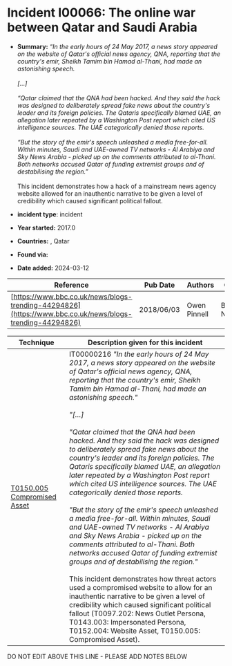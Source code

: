 # Incident I00066: The online war between Qatar and Saudi Arabia

* **Summary:** <I>“In the early hours of 24 May 2017, a news story appeared on the website of Qatar's official news agency, QNA, reporting that the country's emir, Sheikh Tamim bin Hamad al-Thani, had made an astonishing speech.<br><br> […]<br><br> “Qatar claimed that the QNA had been hacked. And they said the hack was designed to deliberately spread fake news about the country's leader and its foreign policies. The Qataris specifically blamed UAE, an allegation later repeated by a Washington Post report which cited US intelligence sources. The UAE categorically denied those reports.<br><br> “But the story of the emir's speech unleashed a media free-for-all. Within minutes, Saudi and UAE-owned TV networks - Al Arabiya and Sky News Arabia - picked up on the comments attributed to al-Thani. Both networks accused Qatar of funding extremist groups and of destabilising the region.”</i><br><br> This incident demonstrates how a hack of a mainstream news agency website allowed for an inauthentic narrative to be given a level of credibility which caused significant political fallout.

* **incident type**: incident

* **Year started:** 2017.0

* **Countries:**  , Qatar

* **Found via:** 

* **Date added:** 2024-03-12


| Reference | Pub Date | Authors | Org | Archive |
| --------- | -------- | ------- | --- | ------- |
| [https://www.bbc.co.uk/news/blogs-trending-44294826](https://www.bbc.co.uk/news/blogs-trending-44294826) | 2018/06/03 | Owen Pinnell | BBC News | [https://web.archive.org/web/20180605001510/https://www.bbc.com/news/blogs-trending-44294826](https://web.archive.org/web/20180605001510/https://www.bbc.com/news/blogs-trending-44294826) |

 

| Technique | Description given for this incident |
| --------- | ------------------------- |
| [T0150.005 Compromised Asset](../../generated_pages/techniques/T0150.005.md) | IT00000216 _"In the early hours of 24 May 2017, a news story appeared on the website of Qatar's official news agency, QNA, reporting that the country's emir, Sheikh Tamim bin Hamad al-Thani, had made an astonishing speech."_ <br /> <br />_"[…]_ <br /> <br />_"Qatar claimed that the QNA had been hacked. And they said the hack was designed to deliberately spread fake news about the country's leader and its foreign policies. The Qataris specifically blamed UAE, an allegation later repeated by a Washington Post report which cited US intelligence sources. The UAE categorically denied those reports._ <br /> <br />_"But the story of the emir's speech unleashed a media free-for-all. Within minutes, Saudi and UAE-owned TV networks - Al Arabiya and Sky News Arabia - picked up on the comments attributed to al-Thani. Both networks accused Qatar of funding extremist groups and of destabilising the region."_ <br /> <br />This incident demonstrates how threat actors used a compromised website to allow for an inauthentic narrative to be given a level of credibility which caused significant political fallout (T0097.202: News Outlet Persona, T0143.003: Impersonated Persona, T0152.004: Website Asset, T0150.005: Compromised Asset). |


DO NOT EDIT ABOVE THIS LINE - PLEASE ADD NOTES BELOW